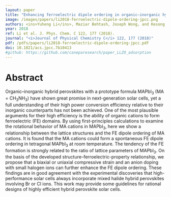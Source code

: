 ```yaml
---
layout: paper
title: "Enhancing ferroelectric dipole ordering in organic–inorganic hybrid perovskite CH<sub>3</sub>NH<sub>3</sub>PbI<sub>3</sub>: Strain and doping engineering"
image: /images/papers/li2018-ferroelectric-dipole-ordering-jpcc.png
authors: <ins>Yuheng Li</ins>, Maziar Behtash, Joseph Wong, and Kesong Yang*
year: 2018
ref: Li et al. J. Phys. Chem. C 122, 177 (2018).
journal: "<i>Journal of Physical Chemistry C</i> 122, 177 (2018)"
pdf: /pdfs/papers/li2018-ferroelectric-dipole-ordering-jpcc.pdf
doi: 10.1021/acs.jpcc.7b10413
#github: https://github.com/caneparesearch/paper_LLZO_adsorption
---
```


# Abstract

Organic–inorganic hybrid perovskites with a prototype formula MAPbI<sub>3</sub> (MA = CH<sub>3</sub>NH<sub>3</sub>) have shown great promise in next-generation solar cells, yet a full understanding of their high power conversion efficiency relative to their inorganic counterparts has not been achieved. One of the most plausible arguments for their high efficiency is the ability of organic cations to form ferroelectric (FE) domains. By using first-principles calculations to examine the rotational behavior of MA cations in MAPbI<sub>3</sub>, here we show a relationship between the lattice structures and the FE dipole ordering of MA cations. It is found that the MA cations could form a spontaneous FE dipole ordering in tetragonal MAPbI<sub>3</sub> at room temperature. The tendency of the FE formation is strongly related to the ratio of lattice parameters of MAPbI<sub>3</sub>. On the basis of the developed structure–ferroelectric-property relationship, we propose that a biaxial or uniaxial compressive strain and an anion doping with small halogen ions can further enhance the FE dipole ordering. These findings are in good agreement with the experimental discoveries that high-performance solar cells always incorporate mixed halide hybrid perovskites involving Br or Cl ions. This work may provide some guidelines for rational designs of highly efficient hybrid perovskite solar cells.